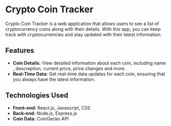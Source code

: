 # Crypto Coin Tracker

Crypto Coin Tracker is a web application that allows users to see a list of cryptocurrency coins along with their details. With this app, you can keep track with cryptocurrencies and stay updated with their latest information.

## Features

- **Coin Details:** View detailed information about each coin, including name , descreption, current price, price changes and more.
- **Real-Time Data:** Get real-time data updates for each coin, ensuring that you always have the latest information.

## Technologies Used

- **Front-end:** React.js, Javascript, CSS
- **Back-end:** Node.js, Express.js
- **Coin Data:** CoinGecko API